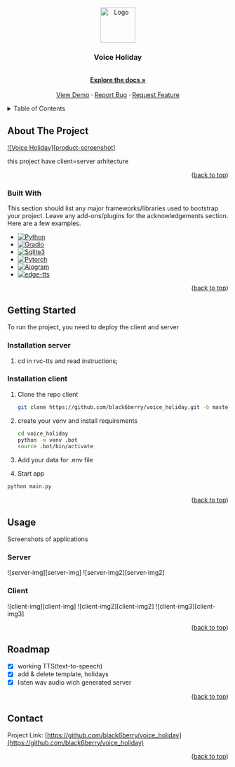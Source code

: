 <a id="readme-top"></a>

<!-- PROJECT LOGO -->
<br />
<div align="center">
  <a href="https://github.com/othneildrew/Best-README-Template">
    <img src="images/logo.png" alt="Logo" width="80" height="80">
  </a>

  <h3 align="center">Voice Holiday</h3>

  <p align="center">
    <br />
    <a href="https://github.com/othneildrew/Best-README-Template"><strong>Explore the docs »</strong></a>
    <br />
    <br />
    <a href="https://github.com/othneildrew/Best-README-Template">View Demo</a>
    ·
    <a href="https://github.com/othneildrew/Best-README-Template/issues/new?labels=bug&template=bug-report---.md">Report Bug</a>
    ·
    <a href="https://github.com/othneildrew/Best-README-Template/issues/new?labels=enhancement&template=feature-request---.md">Request Feature</a>
  </p>
</div>



<!-- TABLE OF CONTENTS -->
<details>
  <summary>Table of Contents</summary>
  <ol>
    <li>
      <a href="#about-the-project">About The Project</a>
      <ul>
        <li><a href="#built-with">Built With</a></li>
      </ul>
    </li>
    <li>
      <a href="#getting-started">Getting Started</a>
      <ul>
        <li><a href="#Installation-server">Installation server</a></li>
        <li><a href="#installation-client">Installation client</a></li>
      </ul>
    </li>
    <li><a href="#usage">Usage</a></li>
    <li><a href="#roadmap">Roadmap</a></li>
    <li><a href="#contributing">Contributing</a></li>
    <li><a href="#contact">Contact</a></li>
  </ol>
</details>



<!-- ABOUT THE PROJECT -->
## About The Project

[![Voice Holiday][product-screenshot]](https://example.com)

this project have client=server arhitecture

<p align="right">(<a href="#readme-top">back to top</a>)</p>


### Built With

This section should list any major frameworks/libraries used to bootstrap your project. Leave any add-ons/plugins for the acknowledgements section. Here are a few examples.

* [![Python][Python.logo]][Python-url]
* [![Gradio][Gradio.logo]][Gradio-url]
* [![Sqlite3][Sqlite3.logo]][Sqlite3-url]
* [![Pytorch][Pytorch.logo]][Pytorch-url]
* [![Aiogram][Aiogram.logo]][Aiogram-url]
* [![edge-tts][edge-tts.logo]][edge-tts-url]

<p align="right">(<a href="#readme-top">back to top</a>)</p>



<!-- GETTING STARTED -->
## Getting Started
To run the project, you need to deploy the client and server


### Installation server 
1. cd in rvc-tts and read instructions;
   

### Installation client
1. Clone the repo client
   ```sh
   git clone https://github.com/black6berry/voice_holiday.git -b master_new
   ```
2. create your venv and install requirements
   ```sh
   cd voice_holiday
   python -m venv .bot
   source .bot/bin/activate
   ```
3. Add your data for .env file 

4. Start app
  ```sh
  python main.py
  ````

<p align="right">(<a href="#readme-top">back to top</a>)</p>



<!-- USAGE EXAMPLES -->
## Usage

Screenshots of applications

### Server
![server-img][server-img]
![server-img2][server-img2]

### Client
![client-img][client-img]
![client-img2][client-img2]
![client-img3][client-img3]
<p align="right">(<a href="#readme-top">back to top</a>)</p>



<!-- ROADMAP -->
## Roadmap

- [x] working TTS(text-to-speech) 
- [x] add & delete template, holidays
- [x] listen wav audio wich generated server 

<p align="right">(<a href="#readme-top">back to top</a>)</p>




<!-- CONTACT -->
## Contact

Project Link: [https://github.com/black6berry/voice_holiday](https://github.com/black6berry/voice_holiday)

<p align="right">(<a href="#readme-top">back to top</a>)</p>



<!-- MARKDOWN LINKS & IMAGES -->
<!-- https://www.markdownguide.org/basic-syntax/#reference-style-links -->
[Python.logo]: https://img.shields.io/badge/Python-blue?style=for-the-badge&logo=python&logoColor=white
[Python-url]: https://docs.python.org/3/
[Gradio.logo]: https://img.shields.io/badge/Gradio-orange?style=for-the-badge&logo=gradio&logoColor=white
[Gradio-url]: https://www.gradio.app/
[Pytorch.logo]: https://img.shields.io/badge/Pytorch-red?style=for-the-badge&logo=pytorcho&logoColor=white
[Pytorch-url]: https://pytorch.org/
[Sqlite3.logo]: https://img.shields.io/badge/Sqlite3-blue?style=for-the-badge&logo=sqlite3&logoColor=white
[Sqlite3-url]: https://docs.python.org/3/library/sqlite3.html
[Aiogram.logo]: https://img.shields.io/badge/Aiogram-white?style=for-the-badge&logo=aiogram&logoColor=blue
[Aiogram-url]: https://aiogram.dev/
[edge-tts.logo]: https://img.shields.io/badge/edge-tts-white?style=for-the-badge&logo=edge-tts&logoColor=black
[edge-tts-url]: https://microsoftedge.microsoft.com/addons/detail/edge-texttospeech/hflekgoopcceadjgcddhfcnhlgeajcii?hl=en-US%2F

